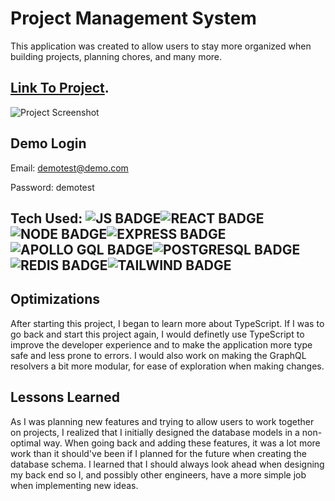 # Project Management System

This application was created to allow users to stay more organized when building projects, planning chores, and many more.

## [Link To Project](https://www.rt-projectmanager.com).

![Project Screenshot](https://rt-media.s3.amazonaws.com/project-screenshots/proj-man-2.png)

## Demo Login

Email: demotest@demo.com

Password: demotest

## Tech Used: ![JS BADGE](https://img.shields.io/badge/JavaScript-323330?style=for-the-badge&logo=javascript&logoColor=F7DF1E)![REACT BADGE](https://img.shields.io/badge/React-20232A?style=for-the-badge&logo=react&logoColor=61DAFB)![NODE BADGE](https://img.shields.io/badge/Node.js-339933?style=for-the-badge&logo=nodedotjs&logoColor=white)![EXPRESS BADGE](https://img.shields.io/badge/Express.js-000000?style=for-the-badge&logo=express&logoColor=white)![APOLLO GQL BADGE](https://img.shields.io/badge/Apollo%20GraphQL-311C87?&style=for-the-badge&logo=Apollo%20GraphQL&logoColor=white)![POSTGRESQL BADGE](https://img.shields.io/badge/PostgreSQL-316192?style=for-the-badge&logo=postgresql&logoColor=white)![REDIS BADGE](https://img.shields.io/badge/redis-CC0000.svg?&style=for-the-badge&logo=redis&logoColor=white)![TAILWIND BADGE](https://img.shields.io/badge/Tailwind_CSS-38B2AC?style=for-the-badge&logo=tailwind-css&logoColor=white)

## Optimizations
After starting this project, I began to learn more about TypeScript. If I was to go back and start this project again, I would definetly use TypeScript to improve the developer experience and to make the application more type safe and less prone to errors. I would also work on making the GraphQL resolvers a bit more modular, for ease of exploration when making changes. 

## Lessons Learned
As I was planning new features and trying to allow users to work together on projects, I realized that I initially designed the database models in a non-optimal way. When going back and adding these features, it was a lot more work than it should've been if I planned for the future when creating the database schema. I learned that I should always look ahead when designing my back end so I, and possibly other engineers, have a more simple job when implementing new ideas.
